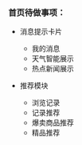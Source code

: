 ### 首页待做事项：

- 消息提示卡片
    -  我的消息
    - 天气智能展示
    - 热点新闻展示
    
- 推荐模块
    - 浏览记录
    - 记录推荐
    - 爆卖商品推荐
    - 精品推荐

